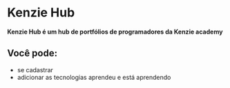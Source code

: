 # Kenzie Hub

**Kenzie Hub é um hub de portfólios de programadores da Kenzie academy**

## Você pode: 

- se cadastrar
- adicionar as tecnologias aprendeu e está aprendendo